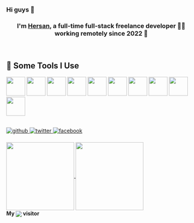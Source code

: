 ### Hi guys 👋

### <div align="center">I'm [Hersan](https://github.com/HersanKuang/HersanKuang), a full-time full-stack freelance developer 👨‍💻 working remotely since 2022 🚀</div>  
  

<br/>  


## :dart: Some Tools I Use

<p align="left">
  <code><img src="https://cdn.jsdelivr.net/gh/devicons/devicon/icons/react/react-original.svg" height="50"/></code>
  <code><img src="https://cdn.jsdelivr.net/gh/devicons/devicon/icons/vuejs/vuejs-original.svg" height="50"/></code>
  <code><img src="https://cdn.jsdelivr.net/gh/devicons/devicon/icons/typescript/typescript-original.svg" height="50"/></code>
  <code><img src="https://cdn.jsdelivr.net/gh/devicons/devicon/icons/nodejs/nodejs-original.svg" height="50"/></code>
  <code><img src="https://cdn.jsdelivr.net/gh/devicons/devicon/icons/nuxtjs/nuxtjs-original.svg" height="50"/></code>
  <code><img src="https://cdn.jsdelivr.net/gh/devicons/devicon/icons/java/java-original.svg" height="50"/></code>
  <code><img src="https://cdn.jsdelivr.net/gh/devicons/devicon/icons/mysql/mysql-original.svg" height="50"/></code>
  <code><img src="https://cdn.jsdelivr.net/gh/devicons/devicon/icons/linux/linux-original.svg" height="50"/></code>
  <code><img src="https://cdn.jsdelivr.net/gh/devicons/devicon/icons/git/git-original.svg" height="50"/></code>
  <code><img src="https://cdn.jsdelivr.net/gh/devicons/devicon/icons/bash/bash-original.svg" height="50"/></code>
</p>

<br/>  

<div align="left">
<a href="https://github.com/HersanKuang" target="_blank">
<img src=https://img.shields.io/badge/github-%2324292e.svg?&style=for-the-badge&logo=github&logoColor=white alt=github style="margin-bottom: 5px;" />
</a>
<a href="https://twitter.com/Kuanghexian" target="_blank">
<img src=https://img.shields.io/badge/twitter-%2300acee.svg?&style=for-the-badge&logo=twitter&logoColor=white alt=twitter style="margin-bottom: 5px;" />
</a>
<a href="https://www.facebook.com/hersanfackbook" target="_blank">
<img src=https://img.shields.io/badge/facebook-%232E87FB.svg?&style=for-the-badge&logo=facebook&logoColor=white alt=facebook style="margin-bottom: 5px;" />
</a>  
</div>  

<br/>  

<a href="https://github.com/HersanKuang">
  <img height="180px" align="center" src="https://github-readme-stats.vercel.app/api?username=HersanKuang&show_icons=true&theme=tokyonight" />
</a>
<a href="https://github.com/HersanKuang">
  <img height="180px" align="center" src="https://github-readme-stats.vercel.app/api/top-langs/?username=HersanKuang&layout=compact&line_height=21&text_color=000&icon_color=000&bg_color=0,ea6161,ffc64d,fffc4d,52fa5a&theme=graywhite" />
</a>

<br/>

<div>
  <strong>My </strong><img align="center" src="https://profile-counter.glitch.me/HersanKuang/count.svg" /><strong> visitor</strong>
</div>
<br/>
